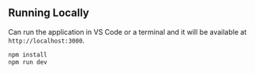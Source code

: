 
## Running Locally

Can run the application in VS Code or a terminal and it will be available at `http://localhost:3000`.

```bash
npm install
npm run dev
```
